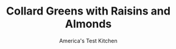 ---
layout: ../../layouts/MarkdownPostLayout.astro
title: Collard Greens with Raisins and Almonds
author: America's Test Kitchen
pubDate: 2023-03-15
description: "Boiled collards taste great but don’t look great. We wanted a fresh, elegant take for the holiday table."
image_url: https://res.cloudinary.com/hksqkdlah/image/upload/ar_1:1,c_fill,dpr_2.0,f_auto,fl_lossy.progressive.strip_profile,g_faces:auto,q_auto:low,w_344/26415_sfs-collard-greens-with-raisins-and-almonds-19
tags: ["Side Dishes","Vegetables"]
calories: 1567
protein: 8
carbohydrates: 21
fats: 
fiber: 7
ingredients: ["2 pounds, collard greens",", Salt and pepper","6 tablespoons, extra-virgin olive oil","1/2 cup, golden raisins","2 , shallots, sliced thin","4 , garlic cloves, sliced thin","1/8 teaspoon, red pepper flakes","1/4 cup, grated Parmesan cheese, plus extra for serving","1/4 cup, sliced almonds, toasted",", Lemon wedges for serving"]
serves: 6
time: "50 minutes"
instructions: ["Trim collard stems to base of leaves; discard stems. Cut leaves into 1- to 2-inch pieces. Place collards in large bowl and cover with water. Swish with your hand to remove grit. Repeat with fresh water, as needed, until grit no longer appears in bottom of bowl. Drain collards in colander, but do not dry.","Add damp collards, 1 teaspoon salt, and 1/2 teaspoon pepper to Dutch oven. Cover and cook over medium-high heat until tender, 14 to 17 minutes, stirring occasionally. (If pot becomes dry, add 1/4 cup water so collards continue to steam.) Drain collards in colander, pressing with rubber spatula to release excess liquid. Wipe out Dutch oven with paper towels.","Heat 1/4 cup oil in now-empty Dutch oven over medium heat until shimmering. Add raisins, shallots, garlic, and pepper flakes and cook until just beginning to brown, 2 to 4 minutes. Add collards, 1⁄2 teaspoon salt, and 1/4 teaspoon pepper and cook until warmed through, about 3 minutes. Off heat, stir in Parmesan. Season with salt and pepper to taste.","Transfer collards to platter. Drizzle with remaining 2 tablespoons oil and sprinkle with almonds. Serve with lemon wedges and extra Parmesan."]
nutrition: ["492 mg Potassium","121 mg Phosphorus","449 mg Calcium","1 mg Iron","61 mg Magnesium","463 mg Sodium","18 g Fat","1 mg Niacin (B3)","11 g Monounsaturated","2 g Polyunsaturated","55 mg Vitamin C","4 mg Cholesterol","3 g Saturated","7 g Fiber","201 µg Folate (food)","8 g Sugars","670 µg Vitamin K","148 g Water","21 g Carbs","201 µg Folate equivalent (total)","8 g Protein","6 mg Vitamin E","392 µg Vitamin A","261 kcal Energy","1567 calories"]
notes: "Kale can be substituted for the collard greens in this recipe."
---